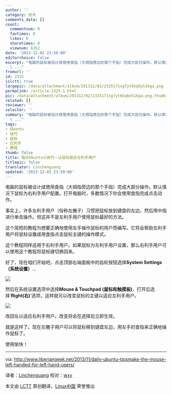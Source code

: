 ```yaml
---
author: ''
category: 技术
comments_data: []
count:
  commentnum: 0
  favtimes: 0
  likes: 0
  sharetimes: 0
  viewnum: 6352
date: '2013-12-02 23:50:00'
editorchoice: false
excerpt: "电脑的鼠标被设计成使用食指（大拇指旁边的那个手指）完成大部分操作。默认情况下鼠标为右利手用户配置。打开电脑时，多数情况下你会使用食指完成点击动作。\r\n事实上，许多左利手用户（俗称左撇子）习惯把鼠标放到键
  \ ..."
fromurl: ''
id: 2325
islctt: true
largepic: /data/attachment/album/201312/02/2325171sg7yt6kq6o51kga.png
permalink: /article-2325-1.html
pic: /data/attachment/album/201312/02/2325171sg7yt6kq6o51kga.png.thumb.jpg
related: []
reviewer: ''
selector: ''
summary: "电脑的鼠标被设计成使用食指（大拇指旁边的那个手指）完成大部分操作。默认情况下鼠标为右利手用户配置。打开电脑时，多数情况下你会使用食指完成点击动作。\r\n事实上，许多左利手用户（俗称左撇子）习惯把鼠标放到键
  \ ..."
tags:
- Ubuntu
- 技巧
- 鼠标
- 左利手
- 教程
thumb: false
title: 每日Ubuntu小技巧－让鼠标适合左利手用户
titlepic: false
translator: Linchenguang
updated: '2013-12-02 23:50:00'
---
```


电脑的鼠标被设计成使用食指（大拇指旁边的那个手指）完成大部分操作。默认情况下鼠标为右利手用户配置。打开电脑时，多数情况下你会使用食指完成点击动作。


事实上，许多左利手用户（俗称左撇子）习惯把鼠标放到键盘的左边，然后用中指进行单击操作。但这并不是左利手用户使用鼠标最好的方法。


这个简短的教程为想要正确地使用左手操作鼠标的用户而编写。它将会帮助左利手用户将鼠标设置成用食指点击鼠标主键的操作模式。


这个教程同样适用于右利手用户。如果鼠标为左利手用户设置，那么右利手用户可以使用这个教程将鼠标键切换回来。


好了，现在咱们开始吧，点击顶部右端面板中的齿轮按钮选择**System Settings（系统设置）**...


![](/data/attachment/album/201312/02/2325171sg7yt6kq6o51kga.png)


然后在系统设置选项中选择**Mouse & Touchpad (鼠标和触摸板)**，打开后选择‘**Right(右)**’选项，这样就可以改变鼠标的主键以适应左利手用户。


![](/data/attachment/album/201312/02/232517u1ugnrz5x7316yvv.png)


改回左以适应右利手用户。改变将会在选择后立即生效。


就是这样了。现在左撇子用户可以将鼠标移到键盘左边，用左手的食指来正确地操作鼠标了。


使用愉快！




---


via: <http://www.liberiangeek.net/2013/11/daily-ubuntu-tipsmake-the-mouse-left-handed-for-left-hand-users/>


译者：[Linchenguang](https://github.com/Linchenguang) 校对：[wxy](https://github.com/wxy)


本文由 [LCTT](https://github.com/LCTT/TranslateProject) 原创翻译，[Linux中国](http://linux.cn/) 荣誉推出